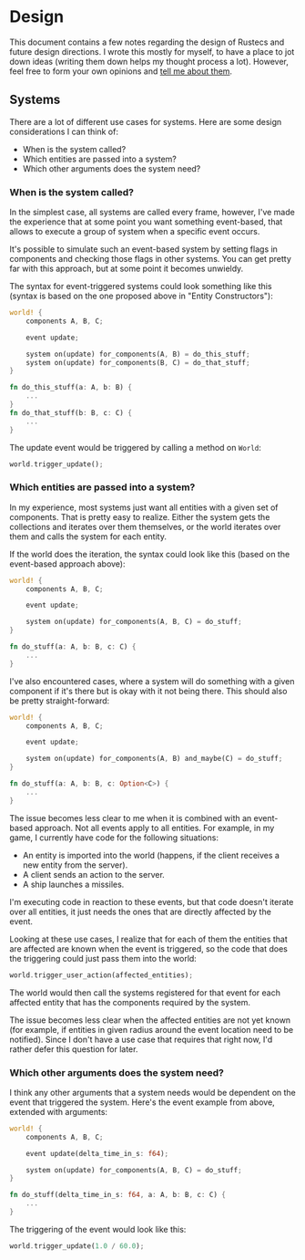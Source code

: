 # Design

This document contains a few notes regarding the design of Rustecs and future
design directions. I wrote this mostly for myself, to have a place to jot down
ideas (writing them down helps my thought process a lot). However, feel free to
form your own opinions and [tell me about them](mailto:mail@hannobraun.de).


## Systems

There are a lot of different use cases for systems. Here are some design
considerations I can think of:
- When is the system called?
- Which entities are passed into a system?
- Which other arguments does the system need?


### When is the system called?

In the simplest case, all systems are called every frame, however, I've made the
experience that at some point you want something event-based, that allows to
execute a group of system when a specific event occurs.

It's possible to simulate such an event-based system by setting flags in
components and checking those flags in other systems. You can get pretty far
with this approach, but at some point it becomes unwieldy.

The syntax for event-triggered systems could look something like this (syntax
is based on the one proposed above in "Entity Constructors"):

``` Rust
world! {
	components A, B, C;

	event update;

	system on(update) for_components(A, B) = do_this_stuff;
	system on(update) for_components(B, C) = do_that_stuff;
}

fn do_this_stuff(a: A, b: B) {
	...
}
fn do_that_stuff(b: B, c: C) {
	...
}
```

The update event would be triggered by calling a method on `World`:

``` Rust
world.trigger_update();
```


### Which entities are passed into a system?

In my experience, most systems just want all entities with a given set of
components. That is pretty easy to realize. Either the system gets the
collections and iterates over them themselves, or the world iterates over them
and calls the system for each entity.

If the world does the iteration, the syntax could look like this (based on the
event-based approach above):

``` Rust
world! {
	components A, B, C;

	event update;

	system on(update) for_components(A, B, C) = do_stuff;
}

fn do_stuff(a: A, b: B, c: C) {
	...
}
```

I've also encountered cases, where a system will do something with a given
component if it's there but is okay with it not being there. This should also be
pretty straight-forward:

``` Rust
world! {
	components A, B, C;

	event update;

	system on(update) for_components(A, B) and_maybe(C) = do_stuff;
}

fn do_stuff(a: A, b: B, c: Option<C>) {
	...
}
```

The issue becomes less clear to me when it is combined with an event-based
approach. Not all events apply to all entities. For example, in my game, I
currently have code for the following situations:
- An entity is imported into the world (happens, if the client receives a new
  entity from the server).
- A client sends an action to the server.
- A ship launches a missiles.

I'm executing code in reaction to these events, but that code doesn't iterate
over all entities, it just needs the ones that are directly affected by the
event.

Looking at these use cases, I realize that for each of them the entities that
are affected are known when the event is triggered, so the code that does the
triggering could just pass them into the world:

``` Rust
world.trigger_user_action(affected_entities);
```

The world would then call the systems registered for that event for each
affected entity that has the components required by the system.

The issue becomes less clear when the affected entities are not yet known (for
example, if entities in given radius around the event location need to be
notified). Since I don't have a use case that requires that right now, I'd
rather defer this question for later.


### Which other arguments does the system need?

I think any other arguments that a system needs would be dependent on the event
that triggered the system. Here's the event example from above, extended with
arguments:

``` Rust
world! {
	components A, B, C;

	event update(delta_time_in_s: f64);

	system on(update) for_components(A, B, C) = do_stuff;
}

fn do_stuff(delta_time_in_s: f64, a: A, b: B, c: C) {
	...
}
```

The triggering of the event would look like this:

``` Rust
world.trigger_update(1.0 / 60.0);
```
